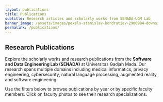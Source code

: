 ```yaml
---
layout: publications
title: Publications
subtitle: Research articles and scholarly works from SENADA-UGM Lab
banner_image: /assets/images/pexels-stanislav-kondratiev-2908984-downsize.jpg
permalink: /publications/
---
```


## Research Publications

Explore the scholarly works and research publications from the **Software and Data Engineering Lab (SENADA)** at Universitas Gadjah Mada. Our research spans multiple domains including medical informatics, privacy engineering, cybersecurity, natural language processing, augmented reality, and software engineering.

Use the filters below to browse publications by year or by specific faculty members. Click on faculty photos to see their research specializations.
